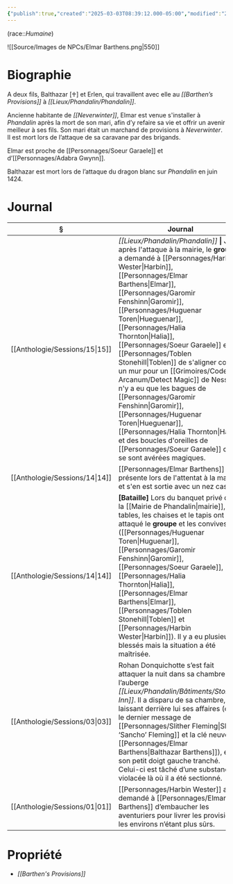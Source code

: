 ```yaml
---
{"publish":true,"created":"2025-03-03T08:39:12.000-05:00","modified":"2025-03-03T08:39:12.000-05:00","cssclasses":""}
---
```



(race::*Humaine*)

![[Source/Images de NPCs/Elmar Barthens.png|550]]

# Biographie

A deux fils, Balthazar [♰] et Erlen, qui travaillent avec elle au *[[Barthen’s Provisions]]* à *[[Lieux/Phandalin/Phandalin]]*.

Ancienne habitante de *[[Neverwinter]]*, Elmar est venue s'installer à *Phandalin* après la mort de son mari, afin d’y refaire sa vie et offrir un avenir meilleur à ses fils. Son mari était un marchand de provisions à *Neverwinter*. Il est mort lors de l’attaque de sa caravane par des brigands.

Elmar est proche de [[Personnages/Soeur Garaele]] et d’[[Personnages/Adabra Gwynn]].

Balthazar est mort lors de l’attaque du dragon blanc sur *Phandalin* en juin 1424.


# Journal

| §                                 | Journal                                                                                                                                                                                                                                                                                                                                                                                                                                                                                                                                               |
| --------------------------------- | ----------------------------------------------------------------------------------------------------------------------------------------------------------------------------------------------------------------------------------------------------------------------------------------------------------------------------------------------------------------------------------------------------------------------------------------------------------------------------------------------------------------------------------------------------- |
| [[Anthologie/Sessions/15\|15]] | *[[Lieux/Phandalin/Phandalin]]* **\|** Juste après l'attaque à la mairie, le **groupe** a demandé à [[Personnages/Harbin Wester\|Harbin]], [[Personnages/Elmar Barthens\|Elmar]], [[Personnages/Garomir Fenshinn\|Garomir]], [[Personnages/Huguenar Toren\|Hueguenar]], [[Personnages/Halia Thornton\|Halia]], [[Personnages/Soeur Garaele]] et [[Personnages/Toblen Stonehill\|Toblen]] de s'aligner contre un mur pour un [[Grimoires/Codex Arcanum/Detect Magic]] de Nessa. Il n'y a eu que les bagues de [[Personnages/Garomir Fenshinn\|Garomir]], [[Personnages/Huguenar Toren\|Hueguenar]], [[Personnages/Halia Thornton\|Halia]] et des boucles d'oreilles de [[Personnages/Soeur Garaele]] qui se sont avérées magiques. |
| [[Anthologie/Sessions/14\|14]] | [[Personnages/Elmar Barthens]] était présente lors de l'attentat à la mairie et s'en est sortie avec un nez cassé.                                                                                                                                                                                                                                                                                                                                                                                                                                                |
| [[Anthologie/Sessions/14\|14]] | **[Bataille]** Lors du banquet privé dans la [[Mairie de Phandalin\|mairie]], les tables, les chaises et le tapis ont attaqué le **groupe** et les convives ([[Personnages/Huguenar Toren\|Huguenar]], [[Personnages/Garomir Fenshinn\|Garomir]], [[Personnages/Soeur Garaele]], [[Personnages/Halia Thornton\|Halia]], [[Personnages/Elmar Barthens\|Elmar]], [[Personnages/Toblen Stonehill\|Toblen]] et [[Personnages/Harbin Wester\|Harbin]]). Il y a eu plusieurs blessés mais la situation a été maîtrisée.                                                                                                                         |
| [[Anthologie/Sessions/03\|03]] | Rohan Donquichotte s’est fait attaquer la nuit dans sa chambre de l’auberge *[[Lieux/Phandalin/Bâtiments/Stonehill Inn]]*. Il a disparu de sa chambre, laissant derrière lui ses affaires (dont le dernier message de [[Personnages/Slither Fleming\|Slither ‘Sancho’ Fleming]] et la clé neuve de [[Personnages/Elmar Barthens\|Balthazar Barthens]]), et son petit doigt gauche tranché. Celui-ci est tâché d’une substance violacée là où il a été sectionné.                                                                                                                                        |
| [[Anthologie/Sessions/01\|01]] | [[Personnages/Harbin Wester]] a demandé à [[Personnages/Elmar Barthens]] d’embaucher les aventuriers pour livrer les provisions, les environs n’étant plus sûrs.                                                                                                                                                                                                                                                                                                                                                                                                              |


# Propriété

- *[[Barthen's Provisions]]*